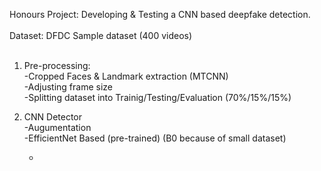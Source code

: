 Honours Project: Developing & Testing a CNN based deepfake detection. <br /> <br />
Dataset: DFDC Sample dataset (400 videos) <br />
<br />


1. Pre-processing: <br />
   -Cropped Faces & Landmark extraction (MTCNN) <br />
   -Adjusting frame size  <br />
   -Splitting dataset into Trainig/Testing/Evaluation (70%/15%/15%) <br />

2. CNN Detector <br />
   -Augumentation <br />
   -EfficientNet Based (pre-trained) (B0 because of small dataset) <br />
   
   -
